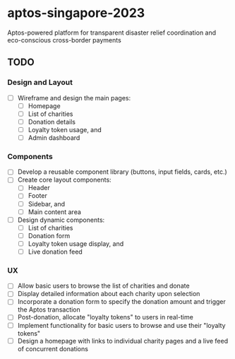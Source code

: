 # aptos-singapore-2023

Aptos-powered platform for transparent disaster relief coordination and eco-conscious cross-border payments

## TODO

### Design and Layout

- [ ] Wireframe and design the main pages:
  - [ ] Homepage
  - [ ] List of charities
  - [ ] Donation details
  - [ ] Loyalty token usage, and
  - [ ] Admin dashboard

### Components

- [ ] Develop a reusable component library (buttons, input fields, cards, etc.)
- [ ] Create core layout components:
  - [ ] Header
  - [ ] Footer
  - [ ] Sidebar, and
  - [ ] Main content area
- [ ] Design dynamic components:
  - [ ] List of charities
  - [ ] Donation form
  - [ ] Loyalty token usage display, and
  - [ ] Live donation feed

### UX

- [ ] Allow basic users to browse the list of charities and donate
- [ ] Display detailed information about each charity upon selection
- [ ] Incorporate a donation form to specify the donation amount and trigger the Aptos transaction
- [ ] Post-donation, allocate "loyalty tokens" to users in real-time
- [ ] Implement functionality for basic users to browse and use their "loyalty tokens"
- [ ] Design a homepage with links to individual charity pages and a live feed of concurrent donations
